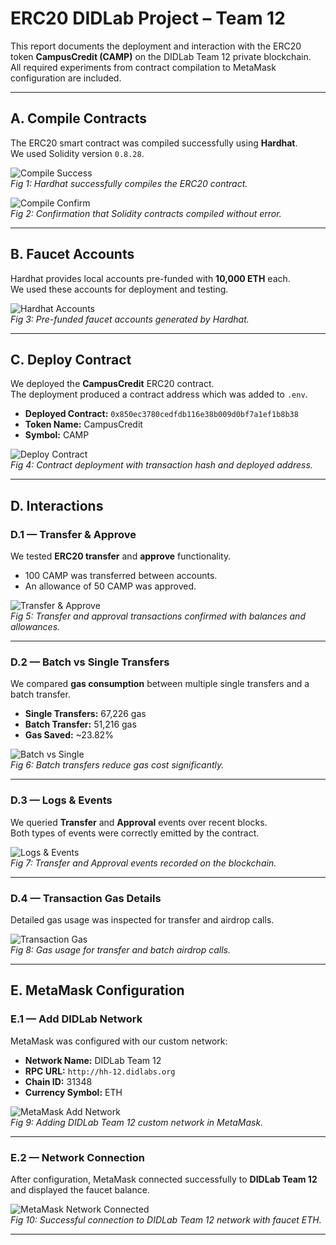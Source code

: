 # ERC20 DIDLab Project – Team 12

This report documents the deployment and interaction with the ERC20 token **CampusCredit (CAMP)** on the DIDLab Team 12 private blockchain.  
All required experiments from contract compilation to MetaMask configuration are included.

---

## A. Compile Contracts

The ERC20 smart contract was compiled successfully using **Hardhat**.  
We used Solidity version `0.8.28`.

![Compile Success](screenshots/compile_success.png)  
*Fig 1: Hardhat successfully compiles the ERC20 contract.*

![Compile Confirm](screenshots/compile_confirm.png)  
*Fig 2: Confirmation that Solidity contracts compiled without error.*

---

## B. Faucet Accounts

Hardhat provides local accounts pre-funded with **10,000 ETH** each.  
We used these accounts for deployment and testing.

![Hardhat Accounts](screenshots/hardhat_accounts.png)  
*Fig 3: Pre-funded faucet accounts generated by Hardhat.*

---

## C. Deploy Contract

We deployed the **CampusCredit** ERC20 contract.  
The deployment produced a contract address which was added to `.env`.

- **Deployed Contract:** `0x850ec3780cedfdb116e38b009d0bf7a1ef1b8b38`  
- **Token Name:** CampusCredit  
- **Symbol:** CAMP

![Deploy Contract](screenshots/deploy_contract.png)  
*Fig 4: Contract deployment with transaction hash and deployed address.*

---

## D. Interactions

### D.1 — Transfer & Approve
We tested **ERC20 transfer** and **approve** functionality.  
- 100 CAMP was transferred between accounts.  
- An allowance of 50 CAMP was approved.

![Transfer & Approve](screenshots/transfer_approve.png)  
*Fig 5: Transfer and approval transactions confirmed with balances and allowances.*

---

### D.2 — Batch vs Single Transfers
We compared **gas consumption** between multiple single transfers and a batch transfer.

- **Single Transfers:** 67,226 gas  
- **Batch Transfer:** 51,216 gas  
- **Gas Saved:** ~23.82%

![Batch vs Single](screenshots/batch_vs_single.png)  
*Fig 6: Batch transfers reduce gas cost significantly.*

---

### D.3 — Logs & Events
We queried **Transfer** and **Approval** events over recent blocks.  
Both types of events were correctly emitted by the contract.

![Logs & Events](screenshots/logs_events.png)  
*Fig 7: Transfer and Approval events recorded on the blockchain.*

---

### D.4 — Transaction Gas Details
Detailed gas usage was inspected for transfer and airdrop calls.

![Transaction Gas](screenshots/transactions_gas.png)  
*Fig 8: Gas usage for transfer and batch airdrop calls.*

---

## E. MetaMask Configuration

### E.1 — Add DIDLab Network
MetaMask was configured with our custom network:  

- **Network Name:** DIDLab Team 12  
- **RPC URL:** `http://hh-12.didlabs.org`  
- **Chain ID:** 31348  
- **Currency Symbol:** ETH  

![MetaMask Add Network](screenshots/metamask_add_network.png)  
*Fig 9: Adding DIDLab Team 12 custom network in MetaMask.*

---

### E.2 — Network Connection
After configuration, MetaMask connected successfully to **DIDLab Team 12** and displayed the faucet balance.

![MetaMask Network Connected](screenshots/metamask_network_connected.png)  
*Fig 10: Successful connection to DIDLab Team 12 network with faucet ETH.*

---

 


